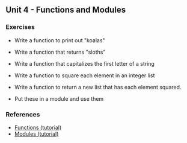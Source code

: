Unit 4 - Functions and Modules
---

### **Exercises**

* Write a function to print out "koalas"
* Write a function that returns "sloths"
* Write a function that capitalizes the first letter of a string
* Write a function to square each element in an integer list
* Write a function to return a new list that has each element squared.

* Put these in a module and use them


### References

* [Functions (tutorial)](https://docs.python.org/3/tutorial/controlflow.html#defining-functions)
* [Modules (tutorial)](https://docs.python.org/3/tutorial/modules.html)
